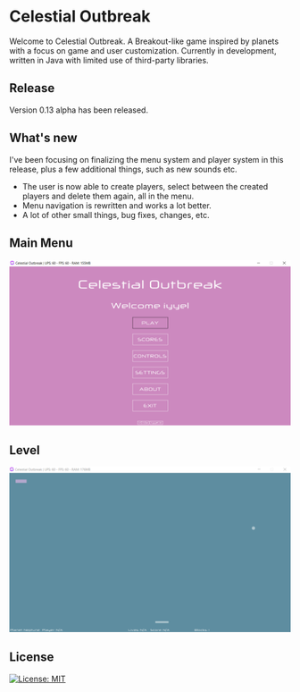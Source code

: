 # Celestial Outbreak

Welcome to Celestial Outbreak. A Breakout-like game inspired by planets with a focus on game and user customization. Currently in development, written in Java with limited use of third-party libraries.

## Release
Version 0.13 alpha has been released.

## What's new
I've been focusing on finalizing the menu system and player system in this release, plus a few additional things, such as new sounds etc.

* The user is now able to create players, select between the created players and delete them again, all in the menu.
* Menu navigation is rewritten and works a lot better.
* A lot of other small things, bug fixes, changes, etc.

## Main Menu
![Main Menu](img/menu.png)

## Level
![Gameplay](img/level.png)

## License 
[![License: MIT](https://img.shields.io/badge/License-MIT-yellow.svg)](LICENSE.md)
